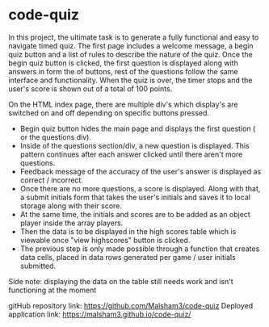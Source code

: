 # code-quiz

In this project, the ultimate task is to generate a fully functional and easy to navigate timed quiz. 
The first page includes a welcome message, a begin quiz button and a list of rules to describe the nature of  the quiz. Once the begin quiz button is clicked, the first question is displayed along with answers in form the of buttons, rest of the questions follow the same interface and functionality. When the quiz is over, the timer stops and the user's score is shown out of a total of 100 points. 

On the HTML index page, there are multiple div's which display's are switched on and off depending on specific buttons pressed. 

- Begin quiz button hides the main page and displays the first question  ( or the questions div). 
- Inside of the questions section/div, a new question is displayed. This pattern continues after each answer clicked until there aren't more questions.
- Feedback message of the accuracy of the user's answer is displayed as correct / incorrect. 
- Once there are no more questions, a score is displayed. Along with that, a submit initials form that takes the user's initials and saves it to local storage along with their score.
- At the same time, the initials and scores are to be added as an object player inside the array players.
- Then the data is to be displayed in the high scores table which is viewable once "view highscores" button is clicked. 
- The previous step is only made possible through a function that creates data cells, placed in data rows generated per game / user initials submitted. 

Side note: displaying the data on the table still needs work and isn't functioning at the moment


gitHub repository link: https://github.com/Malsham3/code-quiz
Deployed application link: https://malsham3.github.io/code-quiz/
